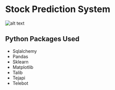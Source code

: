 # Stock Prediction System
![alt text](https://github.com/yueeeeeee87/Stock_Prediction_System/blob/main/picture/stock%20prediction.jpg?raw=true)

## Python Packages Used
* Sqlalchemy
* Pandas
* Sklearn
* Matplotlib
* Talib
* Tejapi
* Telebot
